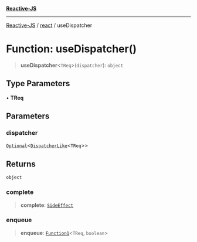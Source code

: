 [**Reactive-JS**](../../README.md)

***

[Reactive-JS](../../README.md) / [react](../README.md) / useDispatcher

# Function: useDispatcher()

> **useDispatcher**\<`TReq`\>(`dispatcher`): `object`

## Type Parameters

• **TReq**

## Parameters

### dispatcher

[`Optional`](../../functions/type-aliases/Optional.md)\<[`DispatcherLike`](../../computations/interfaces/DispatcherLike.md)\<`TReq`\>\>

## Returns

`object`

### complete

> **complete**: [`SideEffect`](../../functions/type-aliases/SideEffect.md)

### enqueue

> **enqueue**: [`Function1`](../../functions/type-aliases/Function1.md)\<`TReq`, `boolean`\>
